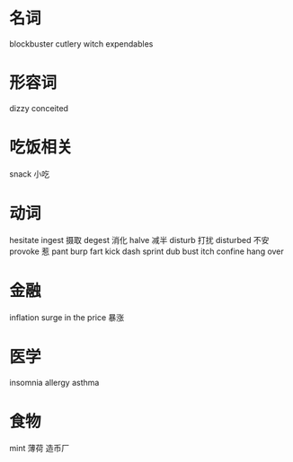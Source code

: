
# 名词
blockbuster
cutlery
witch
expendables
# 形容词
dizzy
conceited
# 吃饭相关
snack 小吃
# 动词
hesitate
ingest 摄取
degest 消化
halve 减半
disturb 打扰
disturbed 不安
provoke 惹
pant
burp
fart
kick
dash
sprint
dub
bust
itch
confine
hang over
# 金融
inflation
surge in the price 暴涨
# 医学
insomnia
allergy
asthma
# 食物
mint 薄荷 造币厂